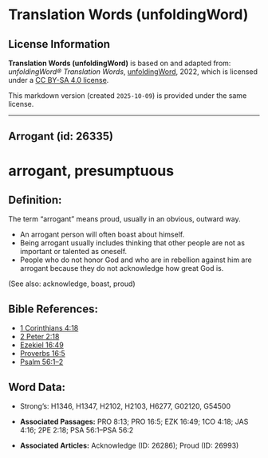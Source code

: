 # Translation Words (unfoldingWord)

## License Information

**Translation Words (unfoldingWord)** is based on and adapted from: _unfoldingWord® Translation Words_, [unfoldingWord](https://unfoldingword.org/utw), 2022, which is licensed under a [CC BY-SA 4.0 license](https://creativecommons.org/licenses/by-sa/4.0/legalcode.en).

This markdown version (created `2025-10-09`) is provided under the same license.



--------------------------------

## Arrogant (id: 26335)

arrogant, presumptuous
======================

Definition:
-----------

The term “arrogant” means proud, usually in an obvious, outward way.

* An arrogant person will often boast about himself.
* Being arrogant usually includes thinking that other people are not as important or talented as oneself.
* People who do not honor God and who are in rebellion against him are arrogant because they do not acknowledge how great God is.

(See also: acknowledge, boast, proud)

Bible References:
-----------------

* [1 Corinthians 4:18](https://ref.ly/1Cor4:18)
* [2 Peter 2:18](https://ref.ly/2Pet2:18)
* [Ezekiel 16:49](https://ref.ly/Ezek16:49)
* [Proverbs 16:5](https://ref.ly/Prov16:5)
* [Psalm 56:1–2](https://ref.ly/Ps56:1-Ps56:2)

Word Data:
----------

* Strong’s: H1346, H1347, H2102, H2103, H6277, G02120, G54500

* **Associated Passages:** PRO 8:13; PRO 16:5; EZK 16:49; 1CO 4:18; JAS 4:16; 2PE 2:18; PSA 56:1–PSA 56:2
* **Associated Articles:** Acknowledge (ID: 26286); Proud (ID: 26993)

